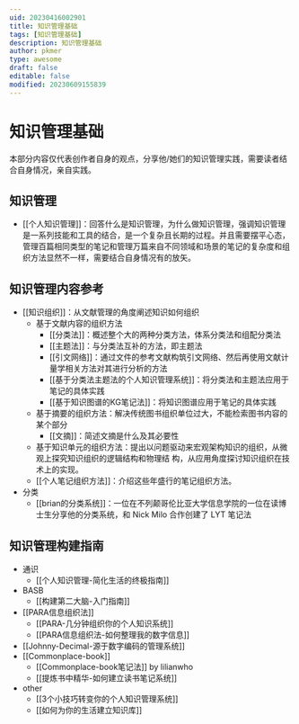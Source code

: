 ```yaml
---
uid: 20230416002901
title: 知识管理基础
tags: [知识管理基础]
description: 知识管理基础
author: pkmer
type: awesome
draft: false
editable: false
modified: 20230609155839
---
```


# 知识管理基础

本部分内容仅代表创作者自身的观点，分享他/她们的知识管理实践，需要读者结合自身情况，亲自实践。

## 知识管理

- [[个人知识管理]]：回答什么是知识管理，为什么做知识管理，强调知识管理是一系列技能和工具的结合，是一个复杂且长期的过程。并且需要摆平心态，管理百篇相同类型的笔记和管理万篇来自不同领域和场景的笔记的复杂度和组织方法显然不一样，需要结合自身情况有的放矢。

## 知识管理内容参考

- [[知识组织]]：从文献管理的角度阐述知识如何组织
	- 基于文献内容的组织方法
		- [[分类法]]：概述整个大的两种分类方法，体系分类法和组配分类法
		- [[主题法]]：与分类法互补的方法，即主题法
		- [[引文网络]]：通过文件的参考文献构筑引文网络、然后再使用文献计量学相关方法对其进行分析的方法
		- [[基于分类法主题法的个人知识管理系统]]：将分类法和主题法应用于笔记的具体实践
		- [[基于知识图谱的KG笔记法]]：将知识图谱应用于笔记的具体实践
	- 基于摘要的组织方法：解决传统图书组织单位过大，不能检索图书内容的某个部分
		- [[文摘]]：简述文摘是什么及其必要性
	- 基于知识单元的组织方法：提出以问题驱动来宏观架构知识的组织，从微观上探究知识组织的逻辑结构和物理结 构，从应用角度探讨知识组织在技术上的实现。
	- [[个人笔记组织方法]]：介绍这些年盛行的笔记组织方法。
- 分类
	- [[brian的分类系统]]：一位在不列颠哥伦比亚大学信息学院的一位在读博士生分享他的分类系统，和 Nick Milo 合作创建了 LYT 笔记法

## 知识管理构建指南

- 通识
	- [[个人知识管理-简化生活的终极指南]]
- BASB
	- [[构建第二大脑-入门指南]]
- [[PARA信息组织法]]
	- [[PARA-几分钟组织你的个人知识系统]]
	- [[PARA信息组织法-如何整理我的数字信息]]
- [[Johnny-Decimal-源于数字编码的管理系统]]
- [[Commonplace-book]]
	- [[Commonplace-book笔记法]] by lilianwho
	- [[提炼书中精华-如何建立读书笔记系统]]
- other
	- [[3个小技巧转变你的个人知识管理系统]]
	- [[如何为你的生活建立知识库]]